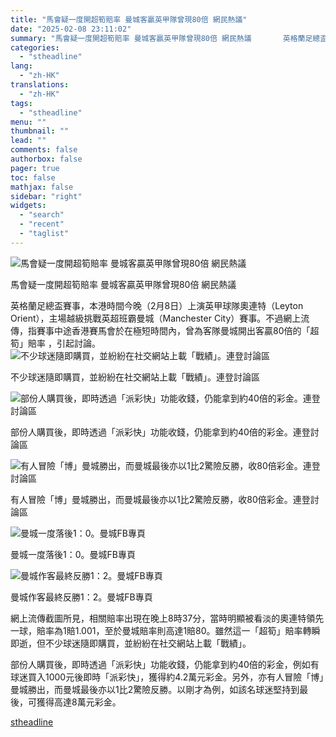 ```yaml
---
title: "馬會疑一度開超筍賠率 曼城客贏英甲隊曾現80倍 網民熱議"
date: "2025-02-08 23:11:02"
summary: "馬會疑一度開超筍賠率 曼城客贏英甲隊曾現80倍 網民熱議       英格蘭足總盃賽事，本港..."
categories:
  - "stheadline"
lang:
  - "zh-HK"
translations:
  - "zh-HK"
tags:
  - "stheadline"
menu: ""
thumbnail: ""
lead: ""
comments: false
authorbox: false
pager: true
toc: false
mathjax: false
sidebar: "right"
widgets:
  - "search"
  - "recent"
  - "taglist"
---
```


![馬會疑一度開超筍賠率 曼城客贏英甲隊曾現80倍 網民熱議](https://image.stheadline.com/f/680p0/0x0/100/none/76a4347b195b88993d14fc769dee7a09/stheadline/inewsmedia/20250208/_2025020823003068946.jpg)

馬會疑一度開超筍賠率 曼城客贏英甲隊曾現80倍 網民熱議




英格蘭足總盃賽事，本港時間今晚（2月8日）上演英甲球隊奧連特（Leyton Orient），主場越級挑戰英超班霸曼城（Manchester City）賽事。不過網上流傳，指賽事中途香港賽馬會於在極短時間內，曾為客隊曼城開出客贏80倍的「超筍」賠率 ，引起討論。
 ![不少球迷隨即購買，並紛紛在社交網站上載「戰績」。連登討論區](https://image.hkhl.hk/f/1024p0/0x0/100/none/343a3441fef8192cc088f44869bdaa4b/2025-02/jFg9fS8.jpg)


不少球迷隨即購買，並紛紛在社交網站上載「戰績」。連登討論區



 ![部份人購買後，即時透過「派彩快」功能收錢，仍能拿到約40倍的彩金。連登討論區](https://image.hkhl.hk/f/1024p0/0x0/100/none/17c6bae3c1ca4c808ffad7fef022a4e7/2025-02/WhatsApp_2025-02-0822_41_55_f0979106.jpg)


部份人購買後，即時透過「派彩快」功能收錢，仍能拿到約40倍的彩金。連登討論區



 ![有人冒險「博」曼城勝出，而曼城最後亦以1比2驚險反勝，收80倍彩金。連登討論區](https://image.hkhl.hk/f/1024p0/0x0/100/none/235c2068abafac197b95ab40d5cdb5ae/2025-02/WhatsApp_2025-02-0822_41_55_1fbc926d.jpg)


有人冒險「博」曼城勝出，而曼城最後亦以1比2驚險反勝，收80倍彩金。連登討論區



 ![曼城一度落後1：0。曼城FB專頁](https://image.hkhl.hk/f/1024p0/0x0/100/none/eedf3e945dd61ed9cce4cf048b78cfe3/2025-02/476684547_1212851833537983_5905255623719116673_n.jpg)


曼城一度落後1：0。曼城FB專頁



 ![曼城作客最終反勝1：2。曼城FB專頁](https://image.hkhl.hk/f/1024p0/0x0/100/none/58703c9fa49a8c0a447e8d111d1af608/2025-02/476446341_1212890506867449_5432450322848097937_n.jpg)


曼城作客最終反勝1：2。曼城FB專頁




網上流傳截圖所見，相關賠率出現在晚上8時37分，當時明顯被看淡的奧連特領先一球，賠率為1賠1.001，至於曼城賠率則高達1賠80。雖然這一「超筍」賠率轉瞬即逝，但不少球迷隨即購買，並紛紛在社交網站上載「戰績」。

部份人購買後，即時透過「派彩快」功能收錢，仍能拿到約40倍的彩金，例如有球迷買入1000元後即時「派彩快」，獲得約4.2萬元彩金。另外，亦有人冒險「博」曼城勝出，而曼城最後亦以1比2驚險反勝。以剛才為例，如該名球迷堅持到最後，可獲得高達8萬元彩金。

[stheadline](https://std.stheadline.com/realtime/article/2051643/即時-港聞-馬會疑一度開超筍賠率-曼城客贏英甲隊曾現80倍-網民熱議)
